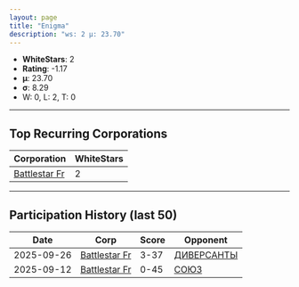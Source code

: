 ```yaml
---
layout: page
title: "Enigma"
description: "ws: 2 μ: 23.70"
---
```

- **WhiteStars**: 2
- **Rating**: -1.17
- **μ**: 23.70  
- **σ**: 8.29
- W: 0, L: 2, T: 0

---

## Top Recurring Corporations

| Corporation | WhiteStars |
| --- | --- |
| [Battlestar Fr](https://ws.tsl.rocks/corp/fa82ca5593a431614d1bf5f7c170fee2eeebb55354a86d2d7cd6dd48c4e05edc/) | 2 |

---

## Participation History (last 50)

| Date | Corp | Score | Opponent |
| --- | --- | --- | --- |
| 2025-09-26 | [Battlestar Fr](https://ws.tsl.rocks/corp/fa82ca5593a431614d1bf5f7c170fee2eeebb55354a86d2d7cd6dd48c4e05edc/) | 3-37 | [ДИВЕРСАНТЫ](https://ws.tsl.rocks/corp/888c6867d19667e4ed2d1c33723960d52d5f92fd8a93eb6ff380d218604939fb/) |
| 2025-09-12 | [Battlestar Fr](https://ws.tsl.rocks/corp/fa82ca5593a431614d1bf5f7c170fee2eeebb55354a86d2d7cd6dd48c4e05edc/) | 0-45 | [СОЮЗ](https://ws.tsl.rocks/corp/068cec010bfee0723895562d4bf580b93628758a762b6918d384fef632d281ab/) |